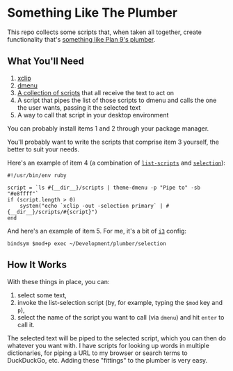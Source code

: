 # Something Like The Plumber

This repo collects some scripts that, when taken all together, create functionality that's [something like Plan 9's plumber](http://richardmavis.info/something-like-the-plumber).


## What You'll Need

1. [xclip](https://www.cyberciti.biz/faq/xclip-linux-insert-files-command-output-intoclipboard/)
2. [dmenu](https://tools.suckless.org/dmenu/)
3. [A collection of scripts](./scripts) that all receive the text to act on
4. A script that pipes the list of those scripts to dmenu and calls the one the user wants, passing it the selected text
5. A way to call that script in your desktop environment

You can probably install items 1 and 2 through your package manager.

You'll probably want to write the scripts that comprise item 3 yourself, the better to suit your needs.

Here's an example of item 4 (a combination of [`list-scripts`](./list-scripts) and [`selection`](./selection)):

    #!/usr/bin/env ruby
    
    script = `ls #{__dir__}/scripts | theme-dmenu -p "Pipe to" -sb "#e8ffff"`
    if (script.length > 0)
        system("echo `xclip -out -selection primary` | #{__dir__}/scripts/#{script}")
    end

And here's an example of item 5. For me, it's a bit of [`i3`](https://i3wm.org/) config:

    bindsym $mod+p exec ~/Development/plumber/selection


## How It Works

With these things in place, you can:

1. select some text,
2. invoke the list-selection script (by, for example, typing the `$mod` key and `p`),
3. select the name of the script you want to call (via `dmenu`) and hit `enter` to call it.

The selected text will be piped to the selected script, which you can then do whatever you want with. I have scripts for looking up words in multiple dictionaries, for piping a URL to my browser or search terms to DuckDuckGo, etc. Adding these "fittings" to the plumber is very easy.
